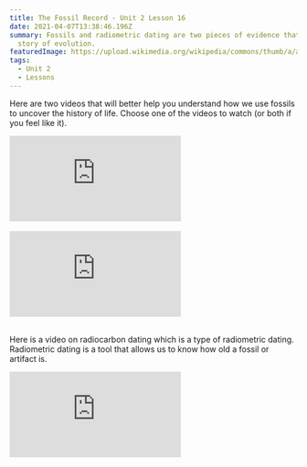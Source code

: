 ```yaml
---
title: The Fossil Record - Unit 2 Lesson 16
date: 2021-04-07T13:38:46.196Z
summary: Fossils and radiometric dating are two pieces of evidence that tell the
  story of evolution.
featuredImage: https://upload.wikimedia.org/wikipedia/commons/thumb/a/ab/Palais_de_la_Decouverte_Tyrannosaurus_rex_p1050042.jpg/1024px-Palais_de_la_Decouverte_Tyrannosaurus_rex_p1050042.jpg
tags:
  - Unit 2
  - Lessons
---
```

Here are two videos that will better help you understand how we use fossils to uncover the history of life. Choose one of the videos to watch (or both if you feel like it).

<div class="youtube-container"><iframe class="responsive-iframe" src="https://www.youtube.com/embed/bRuSmxJo_iA" frameborder="0" allow="accelerometer; autoplay; clipboard-write; encrypted-media; gyroscope; picture-in-picture" allowfullscreen></iframe></div>

<br>

<div class="youtube-container"><iframe class="responsive-iframe" src="https://www.youtube.com/embed/ZU9w6HUvZKg" frameborder="0" allow="accelerometer; autoplay; clipboard-write; encrypted-media; gyroscope; picture-in-picture" allowfullscreen></iframe></div>

<br>

Here is a video on radiocarbon dating which is a type of radiometric dating. Radiometric dating is a tool that allows us to know how old a fossil or artifact is.

<div class="youtube-container"><iframe class="responsive-iframe" src="https://www.youtube.com/embed/phZeE7Att_s" frameborder="0" allow="accelerometer; autoplay; clipboard-write; encrypted-media; gyroscope; picture-in-picture" allowfullscreen></iframe></div>